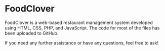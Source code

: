 # FoodClover
 
FoodClover is a web-based restaurant management system developed using HTML, CSS, PHP, and JavaScript. The code for most of the files has been uploaded to GitHub.

If you need any further assistance or have any questions, feel free to ask!
